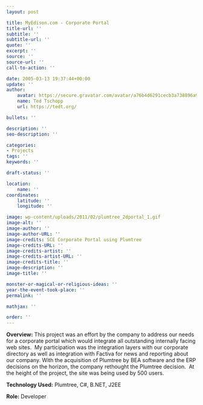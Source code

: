 ```yaml
---
layout: post

title: MyEdison.com - Corporate Portal
title-url: ''
subtitle: ''
subtitle-url: ''
quote: ''
excerpt: ''
source: ''
source-url: ''
call-to-action: ''

date: 2005-03-13 19:37:44+00:00
update: ''
author:
    avatar: https://secure.gravatar.com/avatar/a76b4d6291cecb3a738896a971bfb903?s=512&d=mp&r=g
    name: Ted Tschopp
    url: https://tedt.org/

bullets: ''

description: ''
seo-description: ''

categories:
- Projects
tags: ''
keywords: ''

draft-status: ''

location:
    name: ''
coordinates:
    latitude: ''
    longitude: ''

image: wp-content/uploads/2011/02/plumtree_2dportal_1.gif
image-alt: ''
image-author: ''
image-author-URL: ''
image-credits: SCE Corporate Portal using Plumtree
image-credits-URL: ''
image-credits-artist: ''
image-credits-artist-URL: ''
image-credits-title: ''
image-description: ''
image-title: ''

monster-or-magical-or-religious-ideas: ''
year-the-event-took-place: ''
permalink: ''

mathjax: ''

order: ''
---
```

**Overview:** This project was an effort by the company to address our needs for a corporate portal which would integrate all outstanding internally facing web sites.  My participation was the integration layers with our corporate directory as well as integration with Factiva for news and reporting about our company. With the acquisition of Plumtree by BEA software and the ERP decisions on the horizon, the company rethought the Plumtree decision.  At the height of the project, the site was being used by 500 users.
  
**Technology Used:** Plumtree, C#, B.NET, J2EE
  
**Role:** Developer